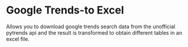 # Google Trends-to Excel

Allows you to download google trends search data 
from the unofficial pytrends api and the result is 
transformed to obtain different tables in an excel file. 
 
